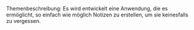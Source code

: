Themenbeschreibung:
Es wird entwickelt eine Anwendung, die es ermöglicht, so einfach wie möglich Notizen zu erstellen,
um sie keinesfalls zu vergessen.

